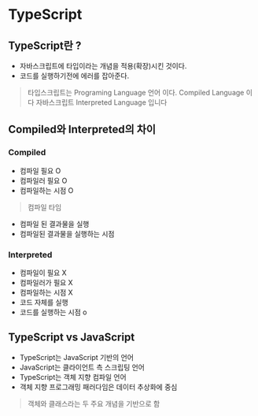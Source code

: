 # TypeScript

## TypeScript란 ?
- 자바스크립트에 타입이라는 개념을 적용(확장)시킨 것이다.
- 코드를 실행하기전에 에러를 잡아준다.

> 타입스크립트는 Programing Language 언어 이다.
> Compiled Language 이다
> 자바스크립트 Interpreted Language 입니다

## Compiled와 Interpreted의 차이

### Compiled
- 컴파일 필요 O
- 컴파일러 필요 O
- 컴파일하는 시점 O
> 컴파일 타임
- 컴파일 된 결과물을 실행
- 컴파일된 결과물을 실행하는 시점

### Interpreted
- 컴파일이 필요 X
- 컴파일러가 필요 X
- 컴파일하는 시점 X
- 코드 자체를 실행
- 코드를 실행하는 시점 o

## TypeScript vs JavaScript

- TypeScript는 JavaScript 기반의 언어
- JavaScript는 클라이언트 측 스크립팅 언어
- TypeScript는 객체 지향 컴파일 언어  
- 객체 지향 프로그래밍 패러다임은 데이터 추상화에 중심
> 객체와 클래스라는 두 주요 개념을 기반으로 함